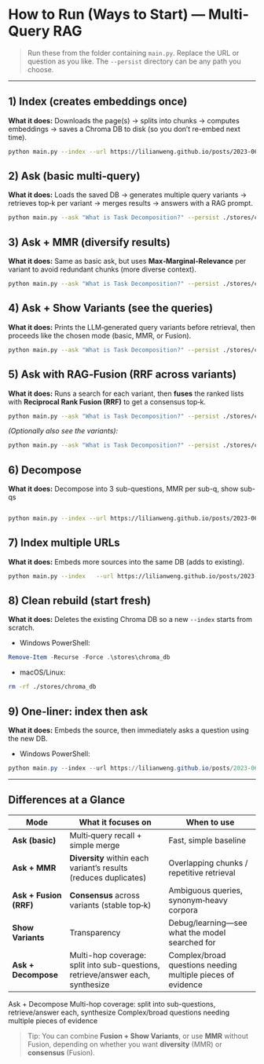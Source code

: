 # How to Run (Ways to Start) — Multi-Query RAG

> Run these from the folder containing `main.py`. Replace the URL or question as you like. The `--persist` directory can be any path you choose.

---

## 1) Index (creates embeddings once)

**What it does:** Downloads the page(s) → splits into chunks → computes embeddings → saves a Chroma DB to disk (so you don’t re-embed next time).

```bash
python main.py --index --url https://lilianweng.github.io/posts/2023-06-23-agent/ --persist ./stores/chroma_db
```

## 2) Ask (basic multi‑query)

**What it does:** Loads the saved DB → generates multiple query variants → retrieves top‑k per variant → merges results → answers with a RAG prompt.

```bash
python main.py --ask "What is Task Decomposition?" --persist ./stores/chroma_db
```

## 3) Ask + MMR (diversify results)

**What it does:** Same as basic ask, but uses **Max‑Marginal‑Relevance** per variant to avoid redundant chunks (more diverse context).

```bash
python main.py --ask "What is Task Decomposition?" --persist ./stores/chroma_db --mmr
```

## 4) Ask + Show Variants (see the queries)

**What it does:** Prints the LLM‑generated query variants before retrieval, then proceeds like the chosen mode (basic, MMR, or Fusion).

```bash
python main.py --ask "What is Task Decomposition?" --persist ./stores/chroma_db --show-variants
```

## 5) Ask with **RAG‑Fusion** (RRF across variants)

**What it does:** Runs a search for each variant, then **fuses** the ranked lists with **Reciprocal Rank Fusion (RRF)** to get a consensus top‑k.

```bash
python main.py --ask "What is Task Decomposition?" --persist ./stores/chroma_db --fusion
```

_(Optionally also see the variants):_

```bash
python main.py --ask "What is Task Decomposition?" --persist ./stores/chroma_db --fusion --show-variants
```

## 6) Decompose

**What it does:** Decompose into 3 sub-questions, MMR per sub-q, show sub-qs

```bash

python main.py --index --url https://lilianweng.github.io/posts/2023-06-23-agent/ --url https://arxiv.org/abs/2210.03629 --url https://arxiv.org/abs/2305.10601 --url https://arxiv.org/abs/2305.04091 --persist ./stores/chroma_db --ask "Explain how agents plan tasks across multiple steps" --decompose --subqs 3 --mmr --show-subqs --show-subanswers


```

## 7) Index multiple URLs

**What it does:** Embeds more sources into the same DB (adds to existing).

```bash
python main.py --index   --url https://lilianweng.github.io/posts/2023-06-23-agent/   --url https://lilianweng.github.io/posts/2023-03-15-prompt-engineering/   --persist ./stores/chroma_db
```

## 8) Clean rebuild (start fresh)

**What it does:** Deletes the existing Chroma DB so a new `--index` starts from scratch.

- Windows PowerShell:

```powershell
Remove-Item -Recurse -Force .\stores\chroma_db
```

- macOS/Linux:

```bash
rm -rf ./stores/chroma_db
```

## 9) One‑liner: index then ask

**What it does:** Embeds the source, then immediately asks a question using the new DB.

- Windows PowerShell:

```powershell
python main.py --index --url https://lilianweng.github.io/posts/2023-06-23-agent/ --persist ./stores/chroma_db; python main.py --ask "What is Task Decomposition?" --persist ./stores/chroma_db --mmr
```

---

## Differences at a Glance

| Mode                   | What it focuses on                                                             | When to use                                                 |
| ---------------------- | ------------------------------------------------------------------------------ | ----------------------------------------------------------- |
| **Ask (basic)**        | Multi‑query recall + simple merge                                              | Fast, simple baseline                                       |
| **Ask + MMR**          | **Diversity** within each variant’s results (reduces duplicates)               | Overlapping chunks / repetitive retrieval                   |
| **Ask + Fusion (RRF)** | **Consensus** across variants (stable top‑k)                                   | Ambiguous queries, synonym‑heavy corpora                    |
| **Show Variants**      | Transparency                                                                   | Debug/learning—see what the model searched for              |
| **Ask + Decompose**    | Multi-hop coverage: split into sub-questions, retrieve/answer each, synthesize | Complex/broad questions needing multiple pieces of evidence |

Ask + Decompose
Multi-hop coverage: split into sub-questions, retrieve/answer each, synthesize
Complex/broad questions needing multiple pieces of evidence

> Tip: You can combine **Fusion + Show Variants**, or use **MMR** without Fusion, depending on whether you want **diversity** (MMR) or **consensus** (Fusion).
